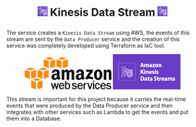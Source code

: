 # <p align="center"> <img src="assets/imgs/kds_logo.png" width="5%"/> **Kinesis Data Stream** <img src="assets/imgs/kds_logo.png" width="5%"/> </p>

The service creates a `Kinesis Data Stream` using AWS, the events of this stream are sent by the `Data Producer` service and the creation of this service was completely developed using Terraform as IaC tool.

<p align="center">
    <img src="assets/imgs/aws_logo.png" width="45%"/>
    <img src="assets/imgs/kds_big_logo.png" width="35%"/>
</p>

This stream is important for this project because it carries the real-time events that were produced by the Data Producer service and then integrates with other services such as Lambda to get the events and put them into a Database.
